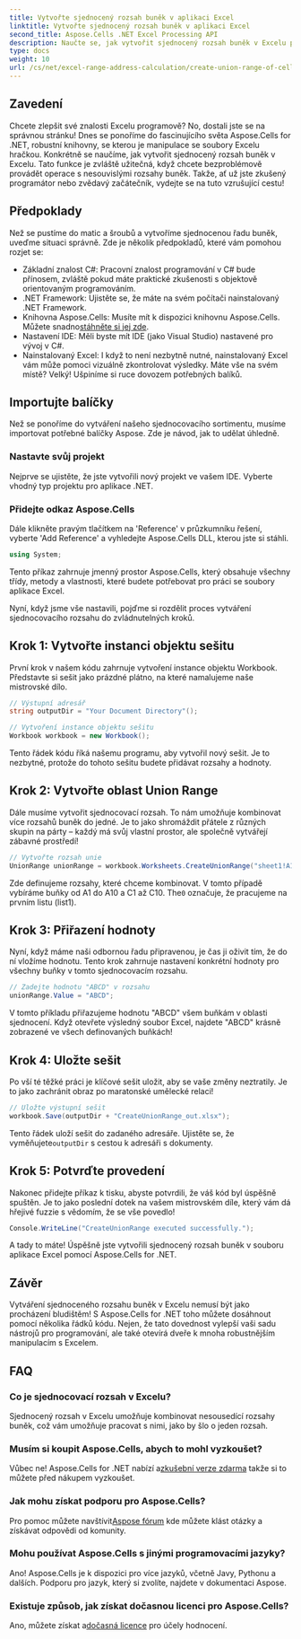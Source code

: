 ```yaml
---
title: Vytvořte sjednocený rozsah buněk v aplikaci Excel
linktitle: Vytvořte sjednocený rozsah buněk v aplikaci Excel
second_title: Aspose.Cells .NET Excel Processing API
description: Naučte se, jak vytvořit sjednocený rozsah buněk v Excelu pomocí Aspose.Cells for .NET v jednoduchých krocích. Vylepšete své znalosti Excelu programově.
type: docs
weight: 10
url: /cs/net/excel-range-address-calculation/create-union-range-of-cells-in-excel/
---
```

## Zavedení
Chcete zlepšit své znalosti Excelu programově? No, dostali jste se na správnou stránku! Dnes se ponoříme do fascinujícího světa Aspose.Cells for .NET, robustní knihovny, se kterou je manipulace se soubory Excelu hračkou. Konkrétně se naučíme, jak vytvořit sjednocený rozsah buněk v Excelu. Tato funkce je zvláště užitečná, když chcete bezproblémově provádět operace s nesouvislými rozsahy buněk. Takže, ať už jste zkušený programátor nebo zvědavý začátečník, vydejte se na tuto vzrušující cestu!
## Předpoklady
Než se pustíme do matic a šroubů a vytvoříme sjednocenou řadu buněk, uveďme situaci správně. Zde je několik předpokladů, které vám pomohou rozjet se:
- Základní znalost C#: Pracovní znalost programování v C# bude přínosem, zvláště pokud máte praktické zkušenosti s objektově orientovaným programováním.
- .NET Framework: Ujistěte se, že máte na svém počítači nainstalovaný .NET Framework.
-  Knihovna Aspose.Cells: Musíte mít k dispozici knihovnu Aspose.Cells. Můžete snadno[stáhněte si jej zde](https://releases.aspose.com/cells/net/).
- Nastavení IDE: Měli byste mít IDE (jako Visual Studio) nastavené pro vývoj v C#.
- Nainstalovaný Excel: I když to není nezbytně nutné, nainstalovaný Excel vám může pomoci vizuálně zkontrolovat výsledky.
Máte vše na svém místě? Velký! Ušpiníme si ruce dovozem potřebných balíků.
## Importujte balíčky
Než se ponoříme do vytváření našeho sjednocovacího sortimentu, musíme importovat potřebné balíčky Aspose. Zde je návod, jak to udělat úhledně.
### Nastavte svůj projekt
Nejprve se ujistěte, že jste vytvořili nový projekt ve vašem IDE. Vyberte vhodný typ projektu pro aplikace .NET.
### Přidejte odkaz Aspose.Cells
Dále klikněte pravým tlačítkem na 'Reference' v průzkumníku řešení, vyberte 'Add Reference' a vyhledejte Aspose.Cells DLL, kterou jste si stáhli. 
```csharp
using System;
```
Tento příkaz zahrnuje jmenný prostor Aspose.Cells, který obsahuje všechny třídy, metody a vlastnosti, které budete potřebovat pro práci se soubory aplikace Excel.

Nyní, když jsme vše nastavili, pojďme si rozdělit proces vytváření sjednocovacího rozsahu do zvládnutelných kroků.
## Krok 1: Vytvořte instanci objektu sešitu
První krok v našem kódu zahrnuje vytvoření instance objektu Workbook. Představte si sešit jako prázdné plátno, na které namalujeme naše mistrovské dílo.
```csharp
// Výstupní adresář
string outputDir = "Your Document Directory"();

// Vytvoření instance objektu sešitu
Workbook workbook = new Workbook();
```
Tento řádek kódu říká našemu programu, aby vytvořil nový sešit. Je to nezbytné, protože do tohoto sešitu budete přidávat rozsahy a hodnoty.
## Krok 2: Vytvořte oblast Union Range
Dále musíme vytvořit sjednocovací rozsah. To nám umožňuje kombinovat více rozsahů buněk do jedné. Je to jako shromáždit přátele z různých skupin na párty – každý má svůj vlastní prostor, ale společně vytvářejí zábavné prostředí!
```csharp
// Vytvořte rozsah unie
UnionRange unionRange = workbook.Worksheets.CreateUnionRange("sheet1!A1:A10,sheet1!C1:C10", 0);
```
 Zde definujeme rozsahy, které chceme kombinovat. V tomto případě vybíráme buňky od A1 do A10 a C1 až C10. The`0` označuje, že pracujeme na prvním listu (list1).
## Krok 3: Přiřazení hodnoty
Nyní, když máme naši odbornou řadu připravenou, je čas ji oživit tím, že do ní vložíme hodnotu. Tento krok zahrnuje nastavení konkrétní hodnoty pro všechny buňky v tomto sjednocovacím rozsahu.
```csharp
// Zadejte hodnotu "ABCD" v rozsahu
unionRange.Value = "ABCD";
```
V tomto příkladu přiřazujeme hodnotu "ABCD" všem buňkám v oblasti sjednocení. Když otevřete výsledný soubor Excel, najdete "ABCD" krásně zobrazené ve všech definovaných buňkách!
## Krok 4: Uložte sešit
Po vší té těžké práci je klíčové sešit uložit, aby se vaše změny neztratily. Je to jako zachránit obraz po maratonské umělecké relaci!
```csharp
// Uložte výstupní sešit
workbook.Save(outputDir + "CreateUnionRange_out.xlsx");
```
 Tento řádek uloží sešit do zadaného adresáře. Ujistěte se, že vyměňujete`outputDir` s cestou k adresáři s dokumenty. 
## Krok 5: Potvrďte provedení
Nakonec přidejte příkaz k tisku, abyste potvrdili, že váš kód byl úspěšně spuštěn. Je to jako poslední dotek na vašem mistrovském díle, který vám dá hřejivé fuzzie s vědomím, že se vše povedlo!
```csharp
Console.WriteLine("CreateUnionRange executed successfully.");
```
A tady to máte! Úspěšně jste vytvořili sjednocený rozsah buněk v souboru aplikace Excel pomocí Aspose.Cells for .NET.
## Závěr
Vytváření sjednoceného rozsahu buněk v Excelu nemusí být jako procházení bludištěm! S Aspose.Cells for .NET toho můžete dosáhnout pomocí několika řádků kódu. Nejen, že tato dovednost vylepší vaši sadu nástrojů pro programování, ale také otevírá dveře k mnoha robustnějším manipulacím s Excelem. 

## FAQ
### Co je sjednocovací rozsah v Excelu?
Sjednocený rozsah v Excelu umožňuje kombinovat nesousedící rozsahy buněk, což vám umožňuje pracovat s nimi, jako by šlo o jeden rozsah.
### Musím si koupit Aspose.Cells, abych to mohl vyzkoušet?
 Vůbec ne! Aspose.Cells for .NET nabízí a[zkušební verze zdarma](https://releases.aspose.com/) takže si to můžete před nákupem vyzkoušet.
### Jak mohu získat podporu pro Aspose.Cells?
 Pro pomoc můžete navštívit[Aspose fórum](https://forum.aspose.com/c/cells/9) kde můžete klást otázky a získávat odpovědi od komunity.
### Mohu používat Aspose.Cells s jinými programovacími jazyky?
Ano! Aspose.Cells je k dispozici pro více jazyků, včetně Javy, Pythonu a dalších. Podporu pro jazyk, který si zvolíte, najdete v dokumentaci Aspose.
### Existuje způsob, jak získat dočasnou licenci pro Aspose.Cells?
 Ano, můžete získat a[dočasná licence](https://purchase.aspose.com/temporary-license/) pro účely hodnocení.